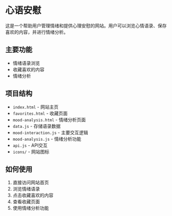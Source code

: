 # 心语安慰

这是一个帮助用户管理情绪和提供心理安慰的网站。用户可以浏览心情语录、保存喜欢的内容，并进行情绪分析。

## 主要功能

- 情绪语录浏览
- 收藏喜欢的内容
- 情绪分析

## 项目结构

- `index.html` - 网站主页
- `favorites.html` - 收藏页面
- `mood-analysis.html` - 情绪分析页面
- `data.js` - 存储语录数据
- `mood-interaction.js` - 主要交互逻辑
- `mood-analysis.js` - 情绪分析功能
- `api.js` - API交互
- `icons/` - 网站图标

## 如何使用

1. 直接访问网站首页
2. 浏览情绪语录
3. 点击收藏喜欢的内容
4. 查看收藏页面
5. 使用情绪分析功能 
